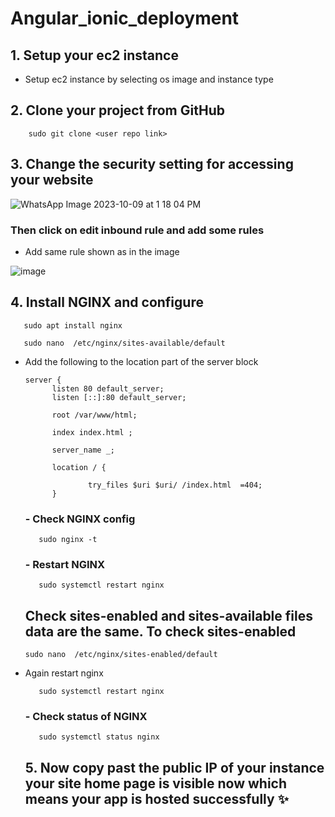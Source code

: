 # Angular_ionic_deployment


## 1. Setup your ec2 instance 
- Setup ec2 instance by selecting os image and instance type

## 2. Clone your project from GitHub

``` 
    sudo git clone <user repo link>
```

## 3. Change the security setting for accessing your website 
 ![WhatsApp Image 2023-10-09 at 1 18 04 PM](https://github.com/Sakibdevlekar/nodeJs_Deployment_setup/assets/111329075/f8e0b642-3453-41a2-bb52-37b45017667c)

 

### Then click on **edit inbound rule**  and add some rules
- Add same rule shown as in the image


![image](https://github.com/Sakibdevlekar/angular_ionic_deployment/assets/111329075/0e49fadc-841d-471d-bf22-876aec7ba2a8)

## 4. Install NGINX and configure
  ```
     sudo apt install nginx
  ```
  ``` 
     sudo nano  /etc/nginx/sites-available/default 
  ```
- Add the following to the location part of the server block
  ```
  server {
        listen 80 default_server;
        listen [::]:80 default_server;

        root /var/www/html;

        index index.html ;

        server_name _;

        location / {

                try_files $uri $uri/ /index.html  =404;
        }
  ```
  
  ### - Check NGINX config
  ```
     sudo nginx -t
  ```
  
  ### - Restart NGINX
  ```
     sudo systemctl restart nginx
  ```

  ## Check sites-enabled  and sites-available files data are the same. To check sites-enabled
  ```
  sudo nano  /etc/nginx/sites-enabled/default 
  ```
- Again restart nginx
  ```
     sudo systemctl restart nginx
  ```


  ### - Check status  of NGINX
  ```
     sudo systemctl status nginx
  ```

  ## 5. Now  copy past the public IP of your instance your site home page is visible now which means your app is hosted successfully ✨
